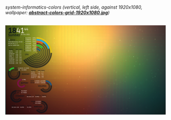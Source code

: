 ###### system-informatics-colors (vertical, left side, against 1920x1080, wallpaper: **[abstract-colors-grid-1920x1080.jpg](../WALLPAPERS/abstract-colors-grid-1920x1080.jpg)**)
![system-informatics-colors](img/system-informatics-colors.png?raw=true "system-informatics-colors")
